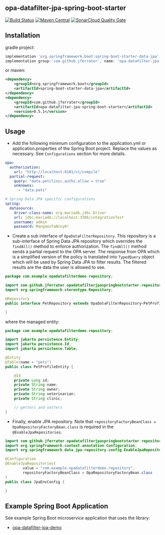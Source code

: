 ## opa-datafilter-jpa-spring-boot-starter
[![Build Status](https://travis-ci.com/jferrater/opa-data-filter-spring-boot-starter.svg?branch=master)](https://travis-ci.com/jferrater/opa-data-filter-spring-boot-starter)
[![Maven Central](https://maven-badges.herokuapp.com/maven-central/com.github.jferrater/opa-datafilter-jpa-spring-boot-starter/badge.svg)](https://search.maven.org/artifact/com.github.jferrater/opa-datafilter-jpa-spring-boot-starter/0.5.1/jar)
[![SonarCloud Quality Gate](https://sonarcloud.io/api/project_badges/measure?project=jferrater_opa-datafilter-jpa-spring-boot-starter&metric=alert_status)](https://sonarcloud.io/dashboard?id=jferrater_opa-datafilter-jpa-spring-boot-starter)

## Installation
gradle project:
```groovy
implementation 'org.springframework.boot:spring-boot-starter-data-jpa'
implementation group:'com.github.jferrater', name: 'opa-datafilter-jpa-spring-boot-starter', version: '0.5.1'
```
or maven:
````xml
<dependency>
    <groupId>org.springframework.boot</groupId>
    <artifactId>spring-boot-starter-data-jpa</artifactId>
</dependency>
<dependency>
    <groupId>com.github.jferrater</groupId>
    <artifactId>opa-datafilter-jpa-spring-boot-starter</artifactId>
    <version>0.5.1</version>
</dependency>
````
## Usage
- Add the following minimum configuration to the application.yml or application.properties of the Spring Boot project. Replace the values as necessary. See `Configurations` section for more details.
````yaml
opa:
  authorization:
    url: "http://localhost:8181/v1/compile"
  partial-request:
    query: "data.petclinic.authz.allow = true"
    unknowns:
      - "data.pets"

# Spring Data JPA specific configurations
spring:
  datasource:
    driver-class-name: org.mariadb.jdbc.Driver
    url: jdbc:mariadb://localhost:3306/integrationTest
    username: admin
    password: MangaonTaNiny0!
````
- Create a sub interface of `OpaDataFilterRepository`. This repository is a sub-interface of Spring Data JPA repository which overrides the `findAll()`
method to enforce authorization. The `findAll()` method sends a partial request to the OPA server. The response from OPA which is a simplified version
of the policy is translated into `TypedQuery` object which will be used by Spring Data JPA to filter results. The filtered results are the data the user is allowed to see.

```java
package com.example.opadatafilterdemo.repository;

import com.github.jferrater.opadatafilterjpaspringbootstarter.repository.OpaDataFilterRepository;
import org.springframework.stereotype.Repository;

@Repository
public interface PetRepository extends OpaDataFilterRepository<PetProfileEntity, Long> {

}
```
where the managed entity:
````java
package com.example.opadatafilterdemo.repository;

import jakarta.persistence.Entity;
import jakarta.persistence.Id;
import jakarta.persistence.Table;

@Entity
@Table(name = "pets")
public class PetProfileEntity {

    @Id
    private Long id;
    private String name;
    private String owner;
    private String veterinarian;
    private String clinic;

    // getters and setters 
}
````
- Finally, enable JPA repository. Note that `repositoryFactoryBeanClass = OpaRepositoryFactoryBean.class` is required in the `@EnableJpaRepositories`.
````java
import com.github.jferrater.opadatafilterjpaspringbootstarter.repository.OpaRepositoryFactoryBean;
import org.springframework.context.annotation.Configuration;
import org.springframework.data.jpa.repository.config.EnableJpaRepositories;

@Configuration
@EnableJpaRepositories(
        value = "com.example.opadatafilterdemo.repository",
        repositoryFactoryBeanClass = OpaRepositoryFactoryBean.class
)
public class JpaEnvConfig {

}
````

## Example Spring Boot Application
See example Spring Boot microservice application that uses the library:
 - [opa-datafilter-jpa-demo](https://github.com/jferrater/opa-data-filter-jpa-demo)
